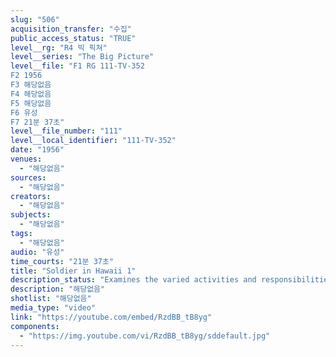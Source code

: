 ```yaml
---
slug: "506"
acquisition_transfer: "수집"
public_access_status: "TRUE"
level__rg: "R4 빅 픽쳐"
level__series: "The Big Picture"
level__file: "F1 RG 111-TV-352
F2 1956
F3 해당없음
F4 해당없음
F5 해당없음
F6 유성
F7 21분 37초"
level__file_number: "111"
level__local_identifier: "111-TV-352"
date: "1956"
venues: 
  - "해당없음"
sources: 
  - "해당없음"
creators: 
  - "해당없음"
subjects: 
  - "해당없음"
tags: 
  - "해당없음"
audio: "유성"
time_courts: "21분 37초"
title: "Soldier in Hawaii 1"
description_status: "Examines the varied activities and responsibilities of the 25th Infantry Division stationed there. The National Guard`s role is spelled out in an interview with Governor Samuel King."
description: "해당없음"
shotlist: "해당없음"
media_type: "video"
link: "https://youtube.com/embed/RzdBB_tB8yg"
components: 
  - "https://img.youtube.com/vi/RzdBB_tB8yg/sddefault.jpg"
---
```

